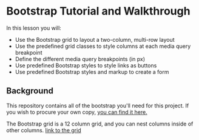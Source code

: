 # Bootstrap Tutorial and Walkthrough

In this lesson you will:

* Use the Bootstrap grid to layout a two-column, multi-row layout
* Use the predefined grid classes to style columns at each media query breakpoint
* Define the different media query breakpoints (in px)
* Use predefined Bootstrap styles to style links as buttons
* Use predefined Bootstrap styles and markup to create a form

## Background
This repository contains all of the bootstrap you'll need for this project. If you wish to procure your own copy, <a href="http://getbootstrap.com">you can find it here.</a>


The Bootstrap grid is a 12 column grid, and you can nest columns inside of other columns. <a href="http://getbootstrap.com/css/#grid">link to the grid</a>